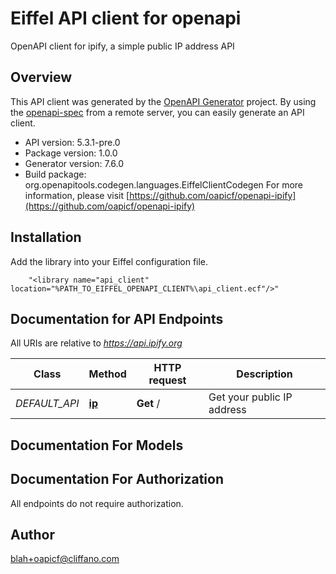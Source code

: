 # Eiffel API client for openapi

OpenAPI client for ipify, a simple public IP address API

## Overview
This API client was generated by the [OpenAPI Generator](https://openapi-generator.tech) project.  By using the [openapi-spec](https://openapis.org) from a remote server, you can easily generate an API client.

- API version: 5.3.1-pre.0
- Package version: 1.0.0
- Generator version: 7.6.0
- Build package: org.openapitools.codegen.languages.EiffelClientCodegen
For more information, please visit [https://github.com/oapicf/openapi-ipify](https://github.com/oapicf/openapi-ipify)

## Installation
Add the library into your Eiffel configuration file.
```
    "<library name="api_client" location="%PATH_TO_EIFFEL_OPENAPI_CLIENT%\api_client.ecf"/>"
```

## Documentation for API Endpoints

All URIs are relative to *https://api.ipify.org*

Class | Method | HTTP request | Description
------------ | ------------- | ------------- | -------------
*DEFAULT_API* | [**ip**](docs/DEFAULT_API.md#ip) | **Get** / | Get your public IP address


## Documentation For Models



## Documentation For Authorization

 All endpoints do not require authorization.


## Author

blah+oapicf@cliffano.com

